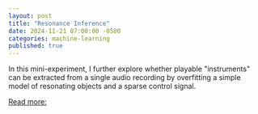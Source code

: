 ```yaml
---
layout: post
title: "Resonance Inference"
date: 2024-11-21 07:00:00 -0500
categories: machine-learning
published: true
---
```


In this mini-experiment, I further explore whether playable "instruments" can be 
extracted from a single audio recording by overfitting a simple model of resonating
objects and a sparse control signal.

[Read more: ](/resonance-inference.html)